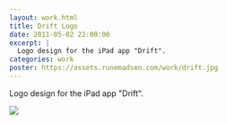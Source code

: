 ```yaml
---
layout: work.html
title: Drift Logo
date: 2011-05-02 22:00:00
excerpt: |
  Logo design for the iPad app "Drift".
categories: work
poster: https://assets.runemadsen.com/work/drift.jpg
---
```


Logo design for the iPad app "Drift".

<div class="wide-750">
  <img src="https://assets.runemadsen.com/work/drift.jpg" />
</div>
